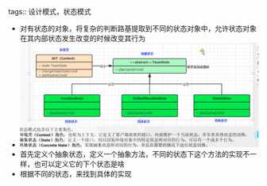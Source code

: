 tags:: 设计模式，状态模式

- 对有状态的对象，将复杂的判断路基提取到不同的状态对象中，允许状态对象在其内部状态发生改变的时候改变其行为
- ![image.png](../assets/image_1680421907705_0.png)
- 首先定义个抽象状态，定义一个抽象方法，不同的状态下这个方法的实现不一样，也可以定义它的下个状态是啥
- 根据不同的状态，来找到具体的实现